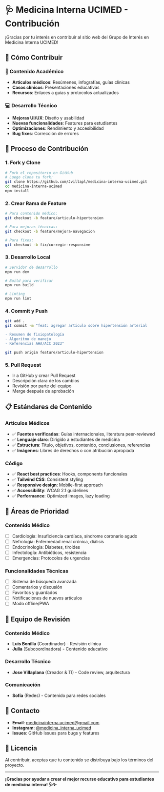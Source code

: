 # 🩺 Medicina Interna UCIMED - Contribución

¡Gracias por tu interés en contribuir al sitio web del Grupo de Interés en Medicina Interna UCIMED!

## 🤝 Cómo Contribuir

### 📝 **Contenido Académico**
- **Artículos médicos**: Resúmenes, infografías, guías clínicas
- **Casos clínicos**: Presentaciones educativas
- **Recursos**: Enlaces a guías y protocolos actualizados

### 💻 **Desarrollo Técnico**
- **Mejoras UI/UX**: Diseño y usabilidad
- **Nuevas funcionalidades**: Features para estudiantes
- **Optimizaciones**: Rendimiento y accesibilidad
- **Bug fixes**: Corrección de errores

## 🔄 **Proceso de Contribución**

### 1. **Fork y Clone**
```bash
# Fork el repositorio en GitHub
# Luego clona tu fork:
git clone https://github.com/Jvillapl/medicina-interna-ucimed.git
cd medicina-interna-ucimed
npm install
```

### 2. **Crear Rama de Feature**
```bash
# Para contenido médico:
git checkout -b feature/articulo-hipertension

# Para mejoras técnicas:
git checkout -b feature/mejora-navegacion

# Para fixes:
git checkout -b fix/corregir-responsive
```

### 3. **Desarrollo Local**
```bash
# Servidor de desarrollo
npm run dev

# Build para verificar
npm run build

# Linting
npm run lint
```

### 4. **Commit y Push**
```bash
git add .
git commit -m "feat: agregar artículo sobre hipertensión arterial

- Resumen de fisiopatología
- Algoritmo de manejo
- Referencias AHA/ACC 2023"

git push origin feature/articulo-hipertension
```

### 5. **Pull Request**
- Ir a GitHub y crear Pull Request
- Descripción clara de los cambios
- Revisión por parte del equipo
- Merge después de aprobación

## 📋 **Estándares de Contenido**

### **Artículos Médicos**
- ✅ **Fuentes verificadas**: Guías internacionales, literatura peer-reviewed
- ✅ **Lenguaje claro**: Dirigido a estudiantes de medicina
- ✅ **Estructura**: Título, objetivos, contenido, conclusiones, referencias
- ✅ **Imágenes**: Libres de derechos o con atribución apropiada

### **Código**
- ✅ **React best practices**: Hooks, components funcionales
- ✅ **Tailwind CSS**: Consistent styling
- ✅ **Responsive design**: Mobile-first approach
- ✅ **Accessibility**: WCAG 2.1 guidelines
- ✅ **Performance**: Optimized images, lazy loading

## 🎯 **Áreas de Prioridad**

### **Contenido Médico**
- [ ] Cardiología: Insuficiencia cardíaca, síndrome coronario agudo
- [ ] Nefrología: Enfermedad renal crónica, diálisis
- [ ] Endocrinología: Diabetes, tiroides
- [ ] Infectología: Antibióticos, resistencia
- [ ] Emergencias: Protocolos de urgencias

### **Funcionalidades Técnicas**
- [ ] Sistema de búsqueda avanzada
- [ ] Comentarios y discusión
- [ ] Favoritos y guardados
- [ ] Notificaciones de nuevos artículos
- [ ] Modo offline/PWA

## 👥 **Equipo de Revisión**

### **Contenido Médico**
- **Luis Bonilla** (Coordinador) - Revisión clínica
- **Julia** (Subcoordinadora) - Contenido educativo

### **Desarrollo Técnico**
- **Jose Villaplana** (Creador & TI) - Code review, arquitectura

### **Comunicación**
- **Sofía** (Redes) - Contenido para redes sociales

## 📧 **Contacto**

- **Email**: medicinainterna.ucimed@gmail.com
- **Instagram**: [@medicina_interna_ucimed](https://instagram.com/medicina_interna_ucimed)
- **Issues**: GitHub Issues para bugs y features

## 📄 **Licencia**

Al contribuir, aceptas que tu contenido se distribuya bajo los términos del proyecto.

---

**¡Gracias por ayudar a crear el mejor recurso educativo para estudiantes de medicina interna! 🩺✨**

